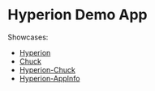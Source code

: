 # Hyperion Demo App

Showcases:

* [Hyperion](https://github.com/willowtreeapps/Hyperion-Android)
* [Chuck](https://github.com/jgilfelt/chuck)
* [Hyperion-Chuck](https://github.com/Commit451/Hyperion-Chuck)
* [Hyperion-AppInfo](https://github.com/STAR-ZERO/Hyperion-AppInfo)